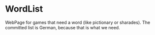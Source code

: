 # WordList
WebPage for games that need a word (like pictionary or sharades). The committed list is German, because that is what we need.
